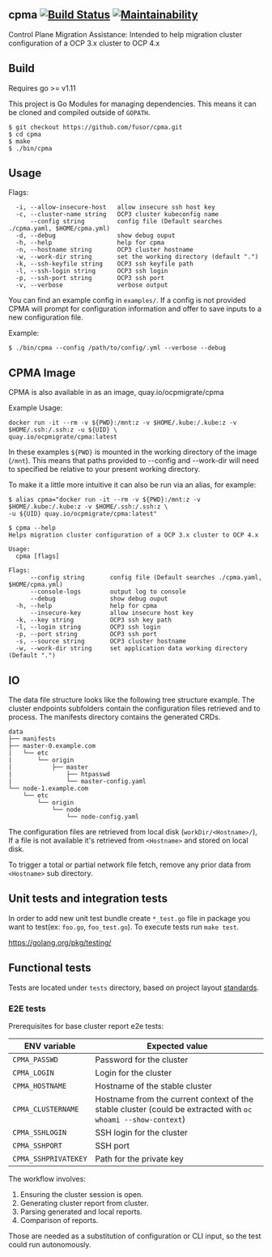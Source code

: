 ## cpma [![Build Status](https://travis-ci.com/fusor/cpma.svg?branch=master)](https://travis-ci.com/fusor/cpma) [![Maintainability](https://api.codeclimate.com/v1/badges/aac7d46fd7899042ce52/maintainability)](https://codeclimate.com/github/fusor/cpma/maintainability)
Control Plane Migration Assistance:  Intended to help migration cluster
configuration of a OCP 3.x cluster to OCP 4.x

## Build

Requires go >= v1.11

This project is Go Modules for managing dependencies. This means it can be
cloned and compiled outside of `GOPATH`.

```console
$ git checkout https://github.com/fusor/cpma.git
$ cd cpma
$ make
$ ./bin/cpma
```

## Usage

Flags:
```
  -i, --allow-insecure-host   allow insecure ssh host key
  -c, --cluster-name string   OCP3 cluster kubeconfig name
      --config string         config file (Default searches ./cpma.yaml, $HOME/cpma.yml)
  -d, --debug                 show debug ouput
  -h, --help                  help for cpma
  -n, --hostname string       OCP3 cluster hostname
  -w, --work-dir string       set the working directory (default ".")
  -k, --ssh-keyfile string    OCP3 ssh keyfile path
  -l, --ssh-login string      OCP3 ssh login
  -p, --ssh-port string       OCP3 ssh port
  -v, --verbose               verbose output
```

You can find an example config in `examples/`. If a config is not provided CPMA will prompt for configuration information and offer to save inputs to a new configuration file.

Example:

```console
$ ./bin/cpma --config /path/to/config/.yml --verbose --debug
```

## CPMA Image
CPMA is also available in as an image, quay.io/ocpmigrate/cpma

Example Usage:
```
docker run -it --rm -v ${PWD}:/mnt:z -v $HOME/.kube:/.kube:z -v $HOME/.ssh:/.ssh:z -u ${UID} \
quay.io/ocpmigrate/cpma:latest
```

In these examples `${PWD}` is mounted in the working directory of the image (`/mnt`). This means that paths provided to --config and --work-dir will need to specified be relative to your present working directory.

To make it a little more intuitive it can also be run via an alias, for example:
```
$ alias cpma="docker run -it --rm -v ${PWD}:/mnt:z -v $HOME/.kube:/.kube:z -v $HOME/.ssh:/.ssh:z \
-u ${UID} quay.io/ocpmigrate/cpma:latest"

$ cpma --help
Helps migration cluster configuration of a OCP 3.x cluster to OCP 4.x

Usage:
  cpma [flags]

Flags:
      --config string       config file (Default searches ./cpma.yaml, $HOME/cpma.yml)
      --console-logs        output log to console
      --debug               show debug ouput
  -h, --help                help for cpma
      --insecure-key        allow insecure host key
  -k, --key string          OCP3 ssh key path
  -l, --login string        OCP3 ssh login
  -p, --port string         OCP3 ssh port
  -s, --source string       OCP3 cluster hostname
  -w, --work-dir string     set application data working directory (Default ".")
```

## IO

The data file structure looks like the following tree structure example. The
cluster endpoints subfolders contain the configuration files retrieved and to
process. The manifests directory contains the generated CRDs.

```
data
├── manifests
├── master-0.example.com
|   └── etc
|       └── origin
|           ├── master
|               ├── htpasswd
|               └── master-config.yaml
└── node-1.example.com
    └── etc
        └── origin
            └── node
                └── node-config.yaml
```

The configuration files are retrieved from local disk (`workDir/<Hostname>/`),
If a file is not available it's retrieved from `<Hostname>` and stored on local disk.

To trigger a total or partial network file fetch, remove any prior data from
`<Hostname>` sub directory.

## Unit tests and integration tests

In order to add new unit test bundle create `*_test.go` file in package you
want to test(ex: `foo.go`, `foo_test.go`).  To execute tests run `make test`.

https://golang.org/pkg/testing/

## Functional tests

Tests are located under `tests` directory, based on project layout [standards](https://github.com/golang-standards/project-layout).

### E2E tests

Prerequisites for base cluster report e2e tests:

| ENV variable            |   Expected value                                                                                                  |
|-------------------------|-------------------------------------------------------------------------------------------------------------------|
|    `CPMA_PASSWD`        |    Password for the cluster                                                                           |
|    `CPMA_LOGIN`         |    Login for the cluster                                                                                          |
|    `CPMA_HOSTNAME`      |    Hostname of the stable cluster                                                                                 |
|    `CPMA_CLUSTERNAME`   |    Hostname from the current context of the stable cluster (could be extracted with `oc whoami --show-context`)   |
|    `CPMA_SSHLOGIN`      |    SSH login for the cluster                                                                                      |
|    `CPMA_SSHPORT`       |    SSH port                                                                                                       |
|    `CPMA_SSHPRIVATEKEY` |    Path for the private key                                                                                       |

The workflow involves:
1) Ensuring the cluster session is open.
2) Generating cluster report from cluster.
3) Parsing generated and local reports.
4) Comparison of reports.

Those are needed as a substitution of configuration or CLI input, so the test could run autonomously.
